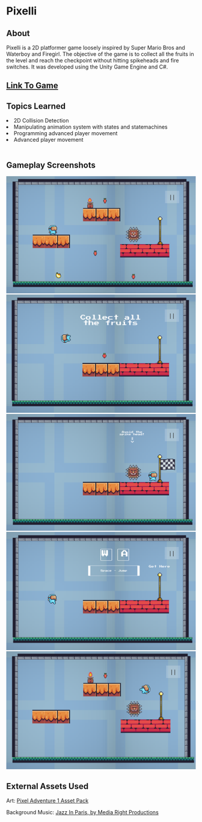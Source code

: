 <h1>Pixelli</h1>
<h2>About</h2>
<p>Pixelli is a 2D platformer game loosely inspired by Super Mario Bros and Waterboy and Firegirl. The objective of the game is to collect all the fruits in the level and reach the checkpoint without hitting spikeheads and fire switches. It was developed using the Unity Game Engine and C#.</p>

<h2><a target="_blank" href="https://sarthakkamboj.itch.io/pixelli">Link To Game</a></h2>

<h2>Topics Learned</h2>
<li>2D Collision Detection</li>
<li>Manipulating animation system with states and statemachines</li>
<li>Programming advanced player movement</li>
<li>Advanced player movement</li>

<br>

<h2>Gameplay Screenshots</h2>

<img src="./Assets/Screenshots/level.png" />
<img src="./Assets/Screenshots/dash_jump.png" />
<img src="./Assets/Screenshots/end_goal.png" />
<img src="./Assets/Screenshots/jump.png" />
<img src="./Assets/Screenshots/died.png" />

<br>

<h2>External Assets Used</h2>
Art: <a href="https://assetstore.unity.com/packages/2d/characters/pixel-adventure-1-155360">Pixel Adventure 1 Asset Pack</a>

<br>

Background Music: <a href="https://www.youtube.com/watch?v=mNLJMTRvyj8">Jazz In Paris, by Media Right Productions</a>
